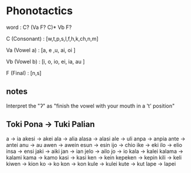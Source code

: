 Phonotactics
=============

word : C? (Va F? C)* Vb F?

C (Consonant) : [w,t,p,s,l,f,h,k,ch,n,m]

Va (Vowel a) : [a, e  ,u, ai, oi ]

Vb (Vowel b) : [i, o, io, ei, ia, au ]

F (Final) : [n,s]

notes
----

Interpret the "ʔ" as "finish the vowel with your mouth in a 't' position"


Toki Pona -> Tuki Palian
-----------------

a -> ia
akesi -> akei
ala -> alia
alasa -> alasi
ale -> uli 
anpa -> anpia
ante -> antei 
anu -> au 
awen -> awein
esun -> esin
ijo -> chio
ike -> eki
ilo -> elio
insa -> ensi
jaki -> aiki
jan -> ian
jelo -> ailo 
jo -> io
kala -> kalei
kalama -> kalami
kama -> kamo
kasi -> kasi
ken -> kein
kepeken -> kepin
kili -> keli
kiwen -> kion
ko -> ko
kon -> kon
kule -> kulei 
kute -> kut
lape -> lapei

